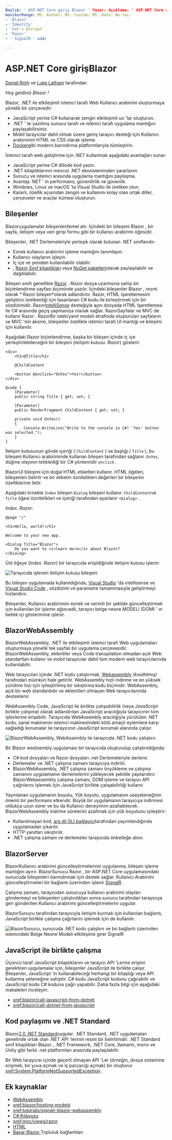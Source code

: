 ```yaml
---
Başlık: ' ASP.NET Core giriş Blazor ' Yazar: Açıklama: ' ASP.NET Core araştırma Blazor , bir ASP.NET Core uygulamasında .NET ile etkileşimli istemci tarafı Web Kullanıcı arabirimi oluşturmanın bir yoludur. '
monikerRange: MS. Author: MS. Custom: MS. Date: No-loc:
- 'Blazor'
- 'Identity'
- 'Let's Encrypt'
- 'Razor'
- ' SignalR ' uid: 

---
```

# <a name="introduction-to-aspnet-core-blazor"></a>ASP.NET Core girişBlazor

[Daniel Roth](https://github.com/danroth27) ve [Luke Latham](https://github.com/guardrex) tarafından

*Hoş geldiniz Blazor !*

Blazor, .NET ile etkileşimli istemci tarafı Web Kullanıcı arabirimi oluşturmaya yönelik bir çerçevedir:

* JavaScript yerine C# kullanarak zengin etkileşimli uo 'lar oluşturun.
* .NET ' te yazılmış sunucu tarafı ve istemci tarafı uygulama mantığını paylaşabilirsiniz.
* Mobil tarayıcılar dahil olmak üzere geniş tarayıcı desteği için Kullanıcı arabirimini HTML ve CSS olarak işleme.
* [Docker](/dotnet/standard/microservices-architecture/container-docker-introduction/index)gibi modern barındırma platformlarıyla tümleştirin.

İstemci tarafı web geliştirme için .NET kullanmak aşağıdaki avantajları sunar:

* JavaScript yerine C# dilinde kod yazın.
* .NET kitaplıklarının mevcut .NET ekosisteminden yararlanın.
* Sunucu ve istemci arasında uygulama mantığını paylaşma.
* Avantajı. NET ' in performans, güvenilirlik ve güvenlik.
* Windows, Linux ve macOS 'ta Visual Studio ile üretken olun.
* Kararlı, özellik açısından zengin ve kullanımı kolay olan ortak diller, çerçeveler ve araçlar kümesi oluşturun.

## <a name="components"></a>Bileşenler

Blazoruygulamalar *bileşenleri*temel alır. İçindeki bir bileşeni Blazor , bir sayfa, iletişim veya veri girişi formu gibi bir kullanıcı arabirimi öğesidir.

Bileşenler, .NET Derlemeleriyle yerleşik olarak bulunan .NET sınıflarıdır:

* Esnek kullanıcı arabirimi işleme mantığını tanımlayın.
* Kullanıcı olaylarını işleyin.
* İç içe ve yeniden kullanılabilir olabilir.
* , [ Razor Sınıf kitaplıkları](xref:razor-pages/ui-class) veya [NuGet paketleri](/nuget/what-is-nuget)olarak paylaşılabilir ve dağıtılabilir.

Bileşen sınıfı genellikle [Razor](xref:mvc/views/razor) *. Razor* dosya uzantısına sahip bir biçimlendirme sayfası biçiminde yazılır. İçindeki bileşenler Blazor , resmi olarak * Razor bileşen*olarak adlandırılır. Razor, HTML işaretlemesini geliştirici üretkenliği için tasarlanan C# kodu ile birleştirmek için bir sözdizimidir. Razor[IntelliSense](/visualstudio/ide/using-intellisense) desteğiyle aynı dosyada HTML Işaretlemesi ile C# arasında geçiş yapmanıza olanak sağlar. RazorSayfalar ve MVC de kullanır Razor . RazorBir istek/yanıt modeli etrafında oluşturulan sayfaların ve MVC 'nin aksine, bileşenler özellikle istemci tarafı UI mantığı ve bileşimi için kullanılır.

Aşağıdaki Razor biçimlendirme, başka bir bileşen içinde iç içe yerleştirilebileceğini bir bileşeni (*iletişim kutusu. Razor*) gösterir:

```razor
<div>
    <h1>@Title</h1>

    @ChildContent

    <button @onclick="OnYes">Yes!</button>
</div>

@code {
    [Parameter]
    public string Title { get; set; }

    [Parameter]
    public RenderFragment ChildContent { get; set; }

    private void OnYes()
    {
        Console.WriteLine("Write to the console in C#! 'Yes' button was selected.");
    }
}
```

İletişim kutusunun gövde içeriği ( `ChildContent` ) ve başlığı ( `Title` ), bu bileşeni Kullanıcı arabiriminde kullanan bileşen tarafından sağlanır. `OnYes`, düğme olayının tetiklediği bir C# yöntemidir `onclick` .

BlazorUI bileşimi için doğal HTML etiketleri kullanır. HTML öğeleri, bileşenleri belirtir ve bir etiketin öznitelikleri değerleri bir bileşenin özelliklerine iletir.

Aşağıdaki örnekte `Index` bileşen `Dialog` bileşeni kullanır. `ChildContent`ve `Title` öğesi öznitelikleri ve içeriği tarafından ayarlanır `<Dialog>` .

*Index. Razor*:

```razor
@page "/"

<h1>Hello, world!</h1>

Welcome to your new app.

<Dialog Title="Blazor">
    Do you want to <i>learn more</i> about Blazor?
</Dialog>
```

Üst öğeye (*Index. Razor*) bir tarayıcıda erişildiğinde iletişim kutusu işlenir:

![Tarayıcıda işlenen iletişim kutusu bileşeni](index/_static/dialog.png)

Bu bileşen uygulamada kullanıldığında, [Visual Studio](/visualstudio/ide/using-intellisense) 'da ıntellisense ve [Visual Studio Code](https://code.visualstudio.com/docs/editor/intellisense) , sözdizimi ve parametre tamammasıyla geliştirmeyi hızlandırır.

Bileşenler, Kullanıcı arabirimini esnek ve verimli bir şekilde güncelleştirmek için kullanılan bir *işleme ağacı*adlı, tarayıcı belge nesne MODELI (DOM) ' ın bellek içi gösterimine işlenir.

## <a name="blazor-webassembly"></a>BlazorWebAssembly

BlazorWebAssembly, .NET ile etkileşimli istemci tarafı Web uygulamaları oluşturmaya yönelik tek sayfalı bir uygulama çerçevesidir. BlazorWebAssembly, eklentiler veya Code transpilation olmadan açık Web standartları kullanır ve mobil tarayıcılar dahil tüm modern web tarayıcılarında kullanılabilir.

Web tarayıcıları içinde .NET kodu çalıştırmak, [Webassembly](https://webassembly.org) *(kısaltılmış)* tarafından mümkün hale getirilir. WebAssembly hızlı indirme ve en yüksek yürütme hızı için iyileştirilmiş bir sıkıştırma kodu biçimidir. WebAssembly, açık bir web standardıdır ve eklentileri olmayan Web tarayıcılarında desteklenir.

WebAssembly Code, JavaScript ile *birlikte çalışabilirlik* (veya *JavaScript birlikte çalışma*) olarak adlandırılan JavaScript aracılığıyla tarayıcının tüm işlevlerine erişebilir. Tarayıcıda WebAssembly aracılığıyla yürütülen .NET kodu, sanal makinenin istemci makinesindeki kötü amaçlı eylemlere karşı sağladığı korumalar ile tarayıcının JavaScript korumalı alanında çalışır.

![BlazorWebAssembly, WebAssembly ile tarayıcıda .NET kodu çalıştırır.](index/_static/blazor-webassembly.png)

Bir Blazor weelsembly uygulaması bir tarayıcıda oluşturulup çalıştırıldığında:

* C# kod dosyaları ve Razor dosyaları .net Derlemeleriyle derlenir.
* Derlemeler ve .NET çalışma zamanı tarayıcıya indirilir.
* BlazorWebAssembly, .NET çalışma zamanı önyükleme ve çalışma zamanını uygulamanın derlemelerini yükleyecek şekilde yapılandırır. BlazorWebassembly çalışma zamanı, DOM işleme ve tarayıcı API çağrılarını işlemek Için JavaScript birlikte çalışabilirliği kullanır.

Yayınlanan uygulamanın boyutu, *Yük boyutu*, uygulamanın useyeteneğinin önemli bir performans etkendir. Büyük bir uygulamanın tarayıcıya indirmesi oldukça uzun sürer ve bu da Kullanıcı deneyimini azaltabilecek. BlazorWebAssembly indirme sürelerini azaltmak için yük boyutunu iyileştirir:

* Kullanılmayan kod, [ara dil (IL) bağlayıcı](xref:host-and-deploy/blazor/configure-linker)tarafından yayımlandığında uygulamadan çıkarılır.
* HTTP yanıtları sıkıştırılır.
* .NET çalışma zamanı ve derlemeler tarayıcıda önbelleğe alınır.

## <a name="blazor-server"></a>BlazorServer

BlazorKullanıcı arabirimi güncelleştirmelerinin uygulanma, bileşen işleme mantığını ayırır. BlazorSunucu Razor , bir ASP.NET Core uygulamasındaki sunucuda bileşenleri barındırmak için destek sağlar. Kullanıcı Arabirimi güncelleştirmeleri bir bağlantı üzerinden işlenir [SignalR](xref:signalr/introduction) .

Çalışma zamanı, tarayıcıdan sunucuya kullanıcı arabirimi olayları göndermeyi ve bileşenleri çalıştırdıktan sonra sunucu tarafından tarayıcıya geri gönderilen Kullanıcı arabirimi güncelleştirmelerini uygular.

BlazorSunucu tarafından tarayıcıyla iletişim kurmak için kullanılan bağlantı, JavaScript birlikte çalışma çağrılarını işlemek için de kullanılır.

![BlazorSunucu, sunucuda .NET kodu çalıştırır ve bir bağlantı üzerinden istemcideki Belge Nesne Modeli etkileşime girer SignalR](index/_static/blazor-server.png)

## <a name="javascript-interop"></a>JavaScript ile birlikte çalışma

Üçüncü taraf JavaScript kitaplıklarını ve tarayıcı API 'Lerine erişimi gerektiren uygulamalar için, bileşenler JavaScript ile birlikte çalışır. Bileşenler, JavaScript 'in kullanabileceği herhangi bir kitaplığı veya API kullanma yeteneğine sahiptir. C# kodu JavaScript kodunu çağırabilir ve JavaScript kodu C# koduna çağrı yapabilir. Daha fazla bilgi için aşağıdaki makaleleri inceleyin:

* <xref:blazor/call-javascript-from-dotnet>
* <xref:blazor/call-dotnet-from-javascript>

## <a name="code-sharing-and-net-standard"></a>Kod paylaşımı ve .NET Standard

Blazor[2,0 .NET Standard](/dotnet/standard/net-standard)uygular. .NET Standard, .NET uygulamaları genelinde ortak olan .NET API 'lerinin resmi bir belirtimidir. .NET Standard sınıf kitaplıkları Blazor , .NET Framework, .NET Core, Xamarin, mono ve Unity gibi farklı .net platformları arasında paylaşılabilir.

Bir Web tarayıcısı içinde geçerli olmayan API 'Ler (örneğin, dosya sistemine erişmek, bir yuva açmak ve iş parçacığı açmak) bir oluşturur <xref:System.PlatformNotSupportedException> .

## <a name="additional-resources"></a>Ek kaynaklar

* [WebAssembly](https://webassembly.org/)
* <xref:blazor/hosting-models>
* <xref:tutorials/signalr-blazor-webassembly>
* [C# Kılavuzu](/dotnet/csharp/)
* <xref:mvc/views/razor>
* [HTML](https://www.w3.org/html/)
* [Başar Blazor ](https://github.com/AdrienTorris/awesome-blazor) Topluluk bağlantıları
